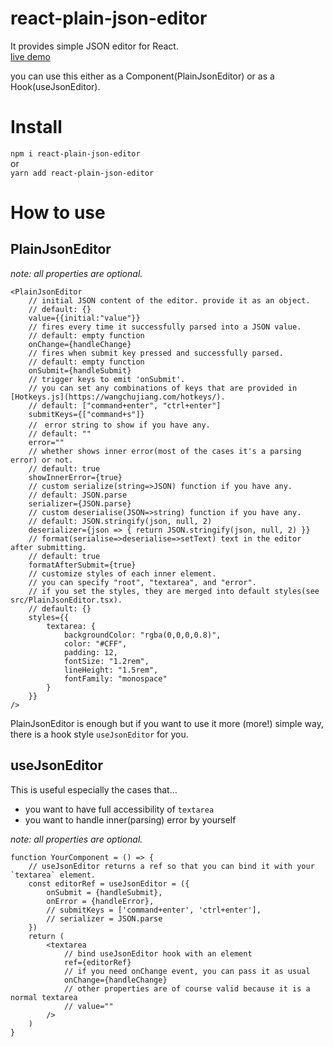 # react-plain-json-editor

It provides simple JSON editor for React.  
[live demo](https://nariakiiwatani.github.io/react-plain-json-editor/)  

you can use this either as a Component(PlainJsonEditor) or as a Hook(useJsonEditor).

# Install
`npm i react-plain-json-editor`  
or  
`yarn add react-plain-json-editor`

# How to use

## PlainJsonEditor

_note: all properties are optional._
```tsx
<PlainJsonEditor
	// initial JSON content of the editor. provide it as an object.
	// default: {}
	value={{initial:"value"}}
	// fires every time it successfully parsed into a JSON value.
	// default: empty function
	onChange={handleChange}
	// fires when submit key pressed and successfully parsed.
	// default: empty function
	onSubmit={handleSubmit}
	// trigger keys to emit 'onSubmit'.
	// you can set any combinations of keys that are provided in [Hotkeys.js](https://wangchujiang.com/hotkeys/).
	// default: ["command+enter", "ctrl+enter"]
	submitKeys={["command+s"]}
	//　error string to show if you have any.
	// default: ""
	error=""
	// whether shows inner error(most of the cases it's a parsing error) or not.
	// default: true
	showInnerError={true}
	// custom serialize(string=>JSON) function if you have any.
	// default: JSON.parse
	serializer={JSON.parse}
	// custom deserialise(JSON=>string) function if you have any.
	// default: JSON.stringify(json, null, 2)
	deserializer={json => { return JSON.stringify(json, null, 2) }}
	// format(serialise=>deserialise=>setText) text in the editor after submitting.
	// default: true
	formatAfterSubmit={true}
	// customize styles of each inner element.
	// you can specify "root", "textarea", and "error".
	// if you set the styles, they are merged into default styles(see src/PlainJsonEditor.tsx).
	// default: {}
	styles={{
		textarea: {
			backgroundColor: "rgba(0,0,0,0.8)",
			color: "#CFF",
			padding: 12,
			fontSize: "1.2rem",
			lineHeight: "1.5rem",
			fontFamily: "monospace"
		}
	}}
/>
```

PlainJsonEditor is enough but if you want to use it more (more!) simple way, there is a hook style `useJsonEditor` for you.

## useJsonEditor

This is useful especially the cases that...
- you want to have full accessibility of `textarea`
- you want to handle inner(parsing) error by yourself

_note: all properties are optional._

```tsx
function YourComponent = () => {
	// useJsonEditor returns a ref so that you can bind it with your `textarea` element.
	const editorRef = useJsonEditor = ({
		onSubmit = {handleSubmit},
		onError = {handleError},
		// submitKeys = ['command+enter', 'ctrl+enter'],
		// serializer = JSON.parse
	})
	return (
		<textarea
			// bind useJsonEditor hook with an element
			ref={editorRef}
			// if you need onChange event, you can pass it as usual
			onChange={handleChange}
			// other properties are of course valid because it is a normal textarea
			// value=""
		/>
	)
}
```